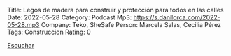 Title: Legos de madera para construir y protección para todos en las calles
Date: 2022-05-28
Category: Podcast
Mp3: https://s.danilorca.com/2022-05-28.mp3
Company: Teko, SheSafe
Person: Marcela Salas, Cecilia Pérez
Tags: Construccion
Rating: 0

<a href="https://s.danilorca.com/2022-05-28.mp3" type="audio/mpeg">
Escuchar
</a>
